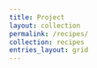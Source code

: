 ```yaml
---
title: Project
layout: collection
permalink: /recipes/
collection: recipes
entries_layout: grid
---
```

